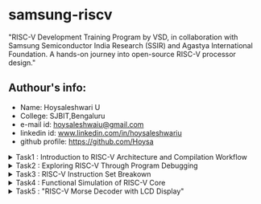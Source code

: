 # samsung-riscv

"RISC-V Development Training Program by VSD, in collaboration with Samsung Semiconductor India Research (SSIR) and Agastya International Foundation. A hands-on journey into open-source RISC-V processor design."

## Authour's info:
- Name: Hoysaleshwari U
- College: SJBIT,Bengaluru
- e-mail id: hoysaleshwaiu@gmail.com
- linkedin id: www.linkedin.com/in/hoysaleshwariu
- github profile: https://github.com/Hoysa

<details>
  <summary>Task1 : Introduction to RISC-V Architecture and Compilation Workflow</summary>
  <br>
  
**Setting Up the RISC-V Toolchain.**



The task is to set up the essential tools for the RISC-V Talent Development Program, including installing Ubuntu 18.04 LTS (Bionic Beaver, 64-bit) on Oracle VirtualBox  and configuring the system with VS C++ Redistributable.

- **Oracle VirtualBox**

Oracle VirtualBox is a free, open-source virtualization software that allows users to run multiple operating systems on a single machine. It supports Windows, Linux, macOS, and other platforms, enabling the creation of virtual machines (VMs) for testing, development, or learning purposes.

![Screenshot 2025-01-07 002808](https://github.com/user-attachments/assets/97b2fb22-db4d-44e1-8541-65dd34863e26)

- **Visual studio C++ Redistributable**

The Visual Studio C++ Redistributable is a set of runtime libraries required to run applications developed with Microsoft Visual C++. It provides components like the C Runtime (CRT) and Standard C++ Library, ensuring compatibility and proper execution of C++ programs on Windows, even without Visual Studio installed.
![Screenshot 2025-01-07 002913](https://github.com/user-attachments/assets/1264bcac-0e1f-4d60-94bd-b562232018e3)

**To write and execute a simple C program to calculate the sum of numbers from 1 to n**
## **Steps and Process**

### **Step 1: Writing and Compiling Programs**
1. **Program Creation:**
   - Developed programs using a high-level programming language, such as C.
   - Ensured the source code was validated for correctness before proceeding further.

2. **Compilation:**
   - Utilized the RISC-V GCC compiler to convert the high-level code into RISC-V binaries.
   - Explored multiple compiler optimization flags (`-O0`, `-O1`, `-O2`, `-O3`) to observe differences in instruction generation, binary size, and efficiency.

***Key Steps***:
Open a Text Editor: The leafpad text editor is used to create a new file or edit an existing one.

***The command for opening the editor:***
<br>
````leafpad sum1ton.c````
<br>
***The C code for the sum of 1 to n number***
````#include <stdio.h>
int main()
 {
    int i, sum = 0, n = 5;
    for (i = 1; i <= n; ++i) {
        sum += i;
    }
    printf("Sum of numbers from 1 to %d is %d", n, sum);
    return 0;
}
````
**Compile the C program with GCC:**

````gcc sum1ton.c -o output````

**Run the compiled program:**

````.\a.out````


<br>![Screenshot 2025-01-06 231923](https://github.com/user-attachments/assets/a0006d2a-6499-4abe-9a57-0455328390b9)

**STAGE 2**: **Running the programm using RISCV compiler**
***command to compile in RISCV:***
<br>


````riscv64-unknown-elf-gcc-O1  -mabi=lp64 -march=rv64i -o sum1ton.o sum1ton.c````
<br>

![Screenshot 2025-01-07 000802](https://github.com/user-attachments/assets/cb057ca5-d435-45c0-ae58-cf2aa388a49a)

***command for assembly code for the above***
<br>

````riscv64-unknown-elf-objdump -d sum1ton.o````
<br>


after that find the main section by writing ````/main````
<br>
and calculate no. of instruction in main section and compare the same by modifying the command .
<br>

***Modified Command***
<br>

````riscv64-unknown-elf-gcc-Ofast  -mabi=lp64 -march=rv64i -o sum1ton.o sum1ton.c````


and then caluculate the no. of instruction.

![Screenshot 2025-01-07 000717](https://github.com/user-attachments/assets/7b9f284a-71d3-4157-906f-19eb3fa94d0f)


</details>


<details>
  <summary>Task2 : Exploring RISC-V Through Program Debugging</summary>

## **Objective**
Focused on exploring the RISC-V architecture by writing, compiling, executing, and debugging programs. The goal was to analyze program behavior at the instruction level and gain practical experience with RISC-V tools and debugging workflows.

---

## **Steps and Process**

### **Step 1: Writing and Compiling Programs**
1. **Program Creation:**
   - Developed programs using a high-level programming language, such as C.
   - Ensured the source code was validated for correctness before proceeding further.
![Screenshot 2025-01-18 215938](https://github.com/user-attachments/assets/3f6c4994-8970-4657-8cb7-f3560a9903d5)

2. **Compilation:**
   - Utilized the RISC-V GCC compiler to convert the high-level code into RISC-V binaries.
     ![Screenshot 2025-01-18 224756](https://github.com/user-attachments/assets/8ac410a8-1ed3-468c-91ca-c1ff31c6ee20)


### **Step 2: Running Programs on Spike Simulator**
1. **Simulator Execution:**
   - The Spike simulator, a RISC-V ISA simulation tool, was employed to run the compiled binaries.
   - Verified the output and functionality of the program during simulation.

2. **Output Observation:**
   - Observed initial outputs during execution to ensure alignment with expected program behavior.

### **Step 3: Debugging Using Spike Simulator**
1. **Initiating Debugging:**
   - Launched the debugging environment using the `spike d` command.
   - Began debugging with a focus on analyzing the program’s instruction-level execution.
     ![Screenshot 2025-01-18 215801](https://github.com/user-attachments/assets/c38455cd-fe3c-4a59-9e02-3f622c900e04)


2. **Step-by-Step Analysis:**
   - Manually stepped through each instruction while monitoring the state of the program counter (PC).
   - Observed and documented changes in register and memory values for each executed instruction.
   - Validated the output at each stage to ensure the expected behavior was achieved.
![Screenshot 2025-01-18 215841](https://github.com/user-attachments/assets/479883a0-1b91-4c40-a398-ab82d31252bd)

3. **Understanding Optimization Impacts:**
   - Compared instruction-level behavior across binaries compiled with different optimization levels.
   - Identified how optimizations affected the program structure, such as loop unrolling, conditional execution, and reduced instruction count.


## **Tools Used**

### 1. **RISC-V GCC Compiler**
- Utilized for compiling high-level source code into RISC-V binaries.
- Supported experiments with various optimization flags to study their effects on performance and binary size.

### 2. **Spike Simulator**
- Provided a simulated RISC-V environment for executing and debugging programs.
- Enabled step-by-step instruction analysis and output verification.

---

## **Execution Workflow Visualization**

1. **Running the Program in Spike Simulator:**
   - Demonstrates the execution of the RISC-V binary within the simulator, showing initial outputs.

2. **Debugging Instructions Using `spike d`:**
   - Highlights the step-by-step debugging process, including key instructions and PC values.

3. **Manual Instruction Analysis:**
   - Depicts how each instruction was verified manually to ensure correctness and expected program behavior.

---

## **Conclusion**
 In Task 2  into RISC-V architecture and execution workflows.The following were achieved:
- A thorough understanding of how high-level code is translated into machine instructions.
- Enhanced skills in debugging and analyzing program behavior at the instruction level.
- Familiarity with key RISC-V tools like the Spike simulator and GCC compiler.

</details>


<details>
  <summary>Task3 : RISC-V Instruction Set Breakown</summary>

---

## **1. Overview of RISC-V Instructions**
RISC-V is a simple and modular instruction set architecture (ISA). Instructions in RISC-V are 32 bits long (fixed width) and organized into six standard formats: **R-Type**, **I-Type**, **S-Type**, **B-Type**, **U-Type**, and **J-Type**. These formats define the fields in an instruction.

Each instruction contains the following **fields**:
1. **Opcode**: Specifies the type of instruction (e.g., load, store, arithmetic).
2. **rd**: Destination register (where the result is stored).
3. **rs1, rs2**: Source registers (used in operations or memory access).
4. **funct3, funct7**: Specify the exact operation for certain opcodes.
5. **Immediate (imm)**: A constant value embedded in the instruction.
6. **Offset/Address**: Used in memory or control transfer instructions.

---

## **2. Detailed Breakdown of Instruction Formats**

### **R-Type (Register-Register Instructions)**
- Used for operations between registers (e.g., addition, subtraction).
- **Fields**:  
  - **opcode** (7 bits): Identifies the type of instruction.  
  - **rd** (5 bits): Destination register.  
  - **funct3** (3 bits): Subclassifies the operation (e.g., add vs. subtract).  
  - **rs1** (5 bits): First source register.  
  - **rs2** (5 bits): Second source register.  
  - **funct7** (7 bits): Further subclassifies the operation.  

#### Example: `add a0, a1, a2`  
- Add contents of `a1` and `a2`, store the result in `a0`.  
- **Encoding**:  
  - `opcode`: `0110011` (arithmetic operation).  
  - `rd`: `a0` (x10 = 01010).  
  - `funct3`: `000` (add operation).  
  - `rs1`: `a1` (x11 = 01011).  
  - `rs2`: `a2` (x12 = 01100).  
  - `funct7`: `0000000` (add-specific).  
- **Final Encoding**: `0x00c50533`

---

### **I-Type (Immediate Instructions)**
- Used for operations with immediate values and memory loads.
- **Fields**:  
  - **opcode** (7 bits): Instruction type (e.g., load or arithmetic).  
  - **rd** (5 bits): Destination register.  
  - **funct3** (3 bits): Subclassifies the operation.  
  - **rs1** (5 bits): Source register.  
  - **imm[11:0]** (12 bits): Immediate value (signed).  

#### Example: `addi sp, sp, -16`  
- Add immediate value `-16` to `sp`.  
- **Encoding**:  
  - `opcode`: `0010011` (immediate arithmetic).  
  - `rd`: `sp` (x2 = 00010).  
  - `funct3`: `000` (add immediate).  
  - `rs1`: `sp` (x2 = 00010).  
  - `imm`: `-16` (12-bit signed = `111111111000`).  
- **Final Encoding**: `0xfff10113`

---

### **S-Type (Store Instructions)**
- Used to store a register value into memory.
- **Fields**:  
  - **opcode** (7 bits): Instruction type (store).  
  - **imm[11:5]** (7 bits): Upper 7 bits of the immediate value.  
  - **rs2** (5 bits): Source register to be stored.  
  - **rs1** (5 bits): Base address register.  
  - **funct3** (3 bits): Operation subclass.  
  - **imm[4:0]** (5 bits): Lower 5 bits of the immediate value.  

#### Example: `sd ra, 8(sp)`  
- Store the value of `ra` at the memory address `sp + 8`.  
- **Encoding**:  
  - `opcode`: `0100011` (store operation).  
  - `imm[11:5]`: `0000000` (from `8`, split upper bits).  
  - `rs2`: `ra` (x1 = 00001).  
  - `rs1`: `sp` (x2 = 00010).  
  - `funct3`: `011` (store doubleword).  
  - `imm[4:0]`: `01000` (from `8`, split lower bits).  
- **Final Encoding**: `0x00813023`

---

### **B-Type (Branch Instructions)**
- Used for conditional branching.
- **Fields**:  
  - **opcode** (7 bits): Instruction type (branch).  
  - **imm[12]** (1 bit): Immediate value MSB.  
  - **imm[10:5]** (6 bits): Middle bits of immediate value.  
  - **rs1** (5 bits): First source register.  
  - **rs2** (5 bits): Second source register.  
  - **funct3** (3 bits): Branch condition.  
  - **imm[4:1]** (4 bits): Lower bits of immediate value.  
  - **imm[11]** (1 bit): Immediate value LSB.  

#### Example: `beq a0, a1, 16`  
- Branch to `PC + 16` if `a0 == a1`.  
- **Encoding**:  
  - `opcode`: `1100011` (branch).  
  - `imm[12]`: `0`.  
  - `imm[10:5]`: `000001`.  
  - `rs1`: `a0` (x10 = 01010).  
  - `rs2`: `a1` (x11 = 01011).  
  - `funct3`: `000` (branch if equal).  
  - `imm[4:1]`: `0001`.  
  - `imm[11]`: `0`.  
- **Final Encoding**: `0x01050863`

---

### **U-Type (Upper Immediate Instructions)**
- Used to load a 20-bit immediate into the upper 20 bits of a register.
- **Fields**:  
  - **opcode** (7 bits): Instruction type.  
  - **rd** (5 bits): Destination register.  
  - **imm[31:12]** (20 bits): Immediate value.  

#### Example: `lui a0, 0x21`  
- Load `0x21` into the upper 20 bits of `a0`.  
- **Encoding**:  
  - `opcode`: `0110111` (load upper immediate).  
  - `rd`: `a0` (x10 = 01010).  
  - `imm[31:12]`: `0x21`.  
- **Final Encoding**: `0x00210537`

---

### **J-Type (Jump Instructions)**
- Used for unconditional jumps and storing return addresses.
- **Fields**:  
  - **opcode** (7 bits): Instruction type (jump).  
  - **rd** (5 bits): Destination register.  
  - **imm[20]** (1 bit): Immediate MSB.  
  - **imm[10:1]** (10 bits): Middle bits of the immediate.  
  - **imm[11]** (1 bit): Immediate bit 11.  
  - **imm[19:12]** (8 bits): Remaining bits of the immediate.  

#### Example: `jal ra, 10484`  
- Jump to `PC + 10484` and save return address in `ra`.  
- **Encoding**:  
  - `opcode`: `1101111` (jump and link).  
  - `rd`: `ra` (x1 = 00001).  
  - Immediate: Split `10484` into the fields:  
    - `imm[20]`: `0`, `imm[10:1]`: `0100011101`, `imm[11]`: `0`, `imm[19:12]`: `00101000`.  
- **Final Encoding**: `0x28c000ef`

---

 

---

## **RISC-V Instruction Formats**
RISC-V instructions are 32 bits wide and use several standard formats. These formats define how the binary instruction is divided into fields for operation codes (opcodes), registers, immediate values, and function identifiers.  

### **Key Instruction Formats**
| **Format** | **Description**                                           | **Fields**                                               |
|------------|-----------------------------------------------------------|----------------------------------------------------------|
| **R-Type** | Register-register operations                              | opcode, rd, funct3, rs1, rs2, funct7                     |
| **I-Type** | Immediate value operations and loads                      | opcode, rd, funct3, rs1, imm[11:0]                       |
| **S-Type** | Store instructions                                        | opcode, imm[11:5], rs2, rs1, funct3, imm[4:0]            |
| **B-Type** | Conditional branches                                      | opcode, imm[12], imm[10:5], rs1, rs2, funct3, imm[4:1]   |
| **U-Type** | Upper immediate (load a 20-bit immediate)                 | opcode, rd, imm[31:12]                                   |
| **J-Type** | Unconditional jumps                                       | opcode, rd, imm[20], imm[10:1], imm[11], imm[19:12]      |

---

## **Instruction Breakdown and Examples**
Here are 15 unique RISC-V instructions, including their type, explanation, components, and final encoding.

| **#** | **Instruction**         | **Type** | **Explanation**                                                                                       | **Fields**                                                                                                                                               | **Encoding (Hex)** |
|-------|--------------------------|----------|-------------------------------------------------------------------------------------------------------|----------------------------------------------------------------------------------------------------------------------------------------------------------|--------------------|
| 1     | `lui a0, 0x21`           | U-Type   | Load 20-bit immediate value (shifted left by 12) into upper 20 bits of `a0`.                          | **opcode**: `0110111`, **rd**: `a0` (x10), **imm[31:12]**: `0x21`.                                                                                       | `0x00210537`       |
| 2     | `addi sp, sp, -16`       | I-Type   | Add immediate value (-16) to `sp`.                                                                   | **opcode**: `0010011`, **rd**: `sp` (x2), **rs1**: `sp` (x2), **imm[11:0]**: `-16`.                                                                      | `0xfff10113`       |
| 3     | `add a0, a0, a1`         | R-Type   | Add contents of `a0` and `a1`, store result in `a0`.                                                 | **opcode**: `0110011`, **rd**: `a0` (x10), **rs1**: `a0` (x10), **rs2**: `a1` (x11), **funct3**: `000`, **funct7**: `0000000`.                             | `0x00b50533`       |
| 4     | `sd ra, 8(sp)`           | S-Type   | Store the value in `ra` to memory at `sp + 8`.                                                       | **opcode**: `0100011`, **rs1**: `sp` (x2), **rs2**: `ra` (x1), **imm[11:0]**: `8` (split into `imm[11:5]` and `imm[4:0]`).                                | `0x00813023`       |
| 5     | `jal ra, 10484`          | J-Type   | Jump to address (PC + 10484) and save return address in `ra`.                                        | **opcode**: `1101111`, **rd**: `ra` (x1), **imm[20:0]**: `10484` (split into `imm[20]`, `imm[10:1]`, `imm[11]`, and `imm[19:12]`).                        | `0x28c000ef`       |
| 6     | `li a1, 5`               | I-Type   | Load immediate value 5 into `a1`.                                                                    | **opcode**: `0010011`, **rd**: `a1` (x11), **rs1**: `x0` (hardwired to 0), **imm[11:0]**: `5`.                                                           | `0x00500893`       |
| 7     | `mv a0, a2`              | I-Type   | Move contents of `a2` to `a0` (pseudoinstruction for `addi a0, a2, 0`).                              | **opcode**: `0010011`, **rd**: `a0` (x10), **rs1**: `a2` (x12), **imm[11:0]**: `0`.                                                                      | `0x00060513`       |
| 8     | `ecall`                  | I-Type   | Perform a system call.                                                                                | **opcode**: `1110011`, **funct3**: `000`, **rd**, **rs1**, and **imm[11:0]**: All zeros.                                                                 | `0x00000073`       |
| 9     | `ld ra, 8(sp)`           | I-Type   | Load value from memory at `sp + 8` into `ra`.                                                        | **opcode**: `0000011`, **rd**: `ra` (x1), **rs1**: `sp` (x2), **imm[11:0]**: `8`.                                                                        | `0x00813003`       |
| 10    | `add sp, sp, 16`         | I-Type   | Add immediate value 16 to `sp`.                                                                      | **opcode**: `0010011`, **rd**: `sp` (x2), **rs1**: `sp` (x2), **imm[11:0]**: `16`.                                                                       | `0x01010113`       |
| 11    | `ret`                    | I-Type   | Return from a function (pseudoinstruction for `jalr x0, 0(ra)`).                                      | **opcode**: `1100111`, **rd**: `x0`, **rs1**: `ra` (x1), **imm[11:0]**: `0`.                                                                             | `0x00008067`       |
| 12    | `auipc a5, 0xFFFF0`      | U-Type   | Load PC-relative 20-bit immediate value into `a5`.                                                   | **opcode**: `0010111`, **rd**: `a5` (x15), **imm[31:12]**: `0xFFFF0`.                                                                                    | `0xFFFFF797`       |
| 13    | `addi a5, a5, -220`      | I-Type   | Add immediate value (-220) to `a5`.                                                                  | **opcode**: `0010011`, **rd**: `a5` (x15), **rs1**: `a5` (x15), **imm[11:0]**: `-220` (12-bit signed value).                                             | `0xFCF78313`       |
| 14    | `beq a0, a1, 16`         | B-Type   | Branch to PC + 16 if `a0` equals `a1`.                                                               | **opcode**: `1100011`, **rs1**: `a0` (x10), **rs2**: `a1` (x11), **imm[12:1]**: `16` (split into `imm[12]`, `imm[10:5]`, `imm[4:1]`).                     | `0x01050863`       |
| 15    | `jalr ra, 0(sp)`         | I-Type   | Jump to address in `sp` and save return address in `ra`.                                             | **opcode**: `1100111`, **rd**: `ra` (x1), **rs1**: `sp` (x2), **imm[11:0]**: `0`.                                                                        | `0x00013067`       |

---

### **Detailed Explanation of Encoding Steps**
- **Immediate Values**: Handled differently depending on the instruction type (e.g., split into multiple fields in S-Type, B-Type, and J-Type).  
- **Registers**: Mapped to their binary equivalents (e.g., `a0 = x10 = 01010`).  
- **Opcodes and funct3/funct7**: Unique for each instruction and operation.  


 </details> 
<details>  <summary>Task4 : Functional Simulation of RISC-V Core </summary>

  # RISC-V Core Functional Simulation

"**Note**: Designing the RISC-V architecture and writing its testbench are not part of this skill development programme. Therefore, we will use the pre-designed Verilog code and testbench from the reference GitHub repository: iiitb_rv32i."

## Objective
The objective of this task is to perform the simulation of the RISC-V core using `hoysala_rv64i.v` (LogNetList) and `hoysala_rv64i_tb.v` (TestBench). The simulation involves compiling the Verilog files, generating a `.vcd` file, and observing the waveform in GTKWave.

---

## Project Structure
```
Hoysaleshwari/
|-- hoysala_rv64i.v            # Verilog netlist for the RISC-V Core
|-- hoysala_rv64i_tb.v         # Testbench for the RISC-V Core
|-- Makefile                   # Makefile for compilation and simulation
|-- waveforms/                 # Directory for waveform snapshots
    |-- *.png                  # Waveform images
```

---

## Tools Used
- **Icarus Verilog (iverilog):** Used for compiling and simulating Verilog design files.
- **GTKWave:** Used for viewing and analyzing waveform outputs.

---

## Steps to Perform Simulation

### 1. Setting up the Environment
Ensure you have the following installed:
- **Icarus Verilog:** For compiling and simulating Verilog files.
- **GTKWave:** For waveform analysis.

Install on Ubuntu:
```bash
sudo apt update
sudo apt install iverilog gtkwave
```

For Windows/MacOS, download and install [Icarus Verilog](https://github.com/steveicarus/iverilog) and [GTKWave](http://gtkwave.sourceforge.net/).

---

### 2. Compile and Simulate

- Compile `hoysala_rv64i.v` and `hoysala_rv64i_tb.v`.
- Generate the `hoysala_rv64i.vcd` waveform file.
- ![Screenshot 2025-01-26 101246](https://github.com/user-attachments/assets/beffc710-6a73-48d2-b81a-50e7bc045cb0)


---

### 3. View Waveforms
To open the waveform file, use GTKWave:
```bash
gtkwave hoysala_rv64i.vcd
```

---

## Results and Analysis

### Instructions Simulated
The waveforms were analyzed for the following instructions:

#### 1. ADD R6, R2, R1
- **Standard RISC-V ISA:** `32'h00110333`
- **Hardcoded ISA:** `32'h02208300`
- **Input Values:** R2 = 2, R1 = 1
- **Output Value:** R6 = 3
- **Analysis:** This instruction adds the values in registers R2 and R1, storing the result in R6.
- ![Screenshot 2025-01-25 223923](https://github.com/user-attachments/assets/7a15ab77-f07c-4164-87bf-eb49903f77ac)


#### 2. SUB R7, R1, R2
- **Standard RISC-V ISA:** `32'h402083b3`
- **Hardcoded ISA:** `32'h02209380`
- **Input Values:** R1 = 2, R2 = 3
- **Output Value:** R7 = FFFFFFFF (32-bit representation of -1)
- **Analysis:** This instruction subtracts the value in R2 from R1, resulting in a negative value represented in two's complement.
- ![Screenshot 2025-01-25 224003](https://github.com/user-attachments/assets/2b859212-c16a-4d90-8d76-c4c31da47dbf)


#### 3. AND R8, R1, R3
- **Standard RISC-V ISA:** `32'h0030f433`
- **Hardcoded ISA:** `32'h0230a400`
- **Input Values:** R1 = 2, R3 = 5
- **Output Value:** R8 = 1
- **Analysis:** Performs a bitwise AND operation between R1 and R3, storing the result in R8.
- ![Screenshot 2025-01-25 224042](https://github.com/user-attachments/assets/aac823d3-6f22-4781-9d5d-083d16e8d18a)


#### 4. OR R9, R2, R5
- **Standard RISC-V ISA:** `32'h005164b3`
- **Hardcoded ISA:** `32'h02513480`
- **Input Values:** R2 = 1, R5 = 4
- **Output Value:** R9 = 7
- **Analysis:** Performs a bitwise OR operation between R2 and R5, storing the result in R9.
- ![Screenshot 2025-01-25 224248](https://github.com/user-attachments/assets/3bd6e924-27e0-4c67-ad2d-cbb1c3a03f44)


#### 5. XOR R10, R1, R4
- **Standard RISC-V ISA:** `32'h0040c533`
- **Hardcoded ISA:** `32'h0240c500`
- **Input Values:** R1 = 2, R4 = 4
- **Output Value:** R10 = 5
- **Analysis:** Performs a bitwise XOR operation between R1 and R4, storing the result in R10.
- ![Screenshot 2025-01-25 224351](https://github.com/user-attachments/assets/b2be1d8c-feac-458e-bc67-8e1b1cd67409)


#### 6. SLT R1, R2, R4
- **Standard RISC-V ISA:** `32'h0045a0b3`
- **Hardcoded ISA:** `32'h02415580`
- **Input Values:** R2 = 4, R4 = 5
- **Output Value:** R1 = 1
- **Analysis:** Compares R2 and R4, setting R1 to 1 if R2 is less than R4.
- ![Screenshot 2025-01-25 224436](https://github.com/user-attachments/assets/443b4c44-baea-4b7f-8578-c71a9523c0ec)


#### 7. ADDI R12, R4, 5
- **Standard RISC-V ISA:** `32'h004120b3`
- **Hardcoded ISA:** `32'h00520600`
- **Input Values:** R4 = 1, Immediate = 2
- **Output Value:** R12 = 9
- **Analysis:** Adds the immediate value 5 to the contents of R4, storing the result in R12.
- ![Screenshot 2025-01-25 224526](https://github.com/user-attachments/assets/e3c32fc1-7ff9-48c5-9cb6-97cdde44f0aa)


#### 8. BEQ R0, R0, 15
- **Standard RISC-V ISA:** `32'h00000f63`
- **Hardcoded ISA:** `32'h00f00002`
- **Input Values:** R0 = 0, R0 = 0
- **Output Value:** Branch taken to offset 15
- **Analysis:** Compares R0 and R0. Since they are equal, a branch to the specified offset is executed.


#### 9. SW R3, R1, 2
- **Standard RISC-V ISA:** `32'h0030a123`
- **Hardcoded ISA:** `32'h00209181`
- **Input Values:** R3 = 6, R1 = Base Address, Offset = 2
- **Output Value:** Memory[Base Address + 2] = 6
- **Analysis:** Stores the value in R3 to the memory address calculated by adding the offset to R1.
- ![Screenshot 2025-01-25 224630](https://github.com/user-attachments/assets/ea609cd0-920d-422f-b0d5-24bd4b855c7f)


#### 10. LW R13, R1, 2
- **Standard RISC-V ISA:** `32'h0020a683`
- **Hardcoded ISA:** `32'h00208681`
- **Input Values:** R1 = Base Address, Offset = 2
- **Output Value:** R13 = Memory[Base Address + 2]
- **Analysis:** Loads the value from memory at the specified address into R13.

#### 11. SRL R16, R14, R2
- **Standard RISC-V ISA:** `32'h0030a123`
- **Hardcoded ISA:** `32'h00271803`
- **Input Values:** R14 = 16, R2 = 2
- **Output Value:** R16 = 4
- **Analysis:** Performs a logical right shift on the value in R14 by the amount specified in R2, storing the result in R16.

#### 12. SLL R15, R1, R2
- **Standard RISC-V ISA:** `32'h002097b3`
- **Hardcoded ISA:** `32'h00208783`
- **Input Values:** R1 = 1, R2 = 3
- **Output Value:** R15 = 8
- **Analysis:** Performs a logical left shift on the value in R1 by the amount specified in R2, storing the result in R15.

---

</details>

<details>
  <summary>Task5 : "RISC-V Morse Decoder with LCD Display"</summary>


  ### Project Name:  
**RISC-V Morse Decoder with LCD Display**  

### Overview:  
This project uses a **RISC-V VSDSquadron Mini** board to translate **Morse code** input via a button into **English text**, which is displayed on an **I2C LCD screen**. This helps individuals unfamiliar with Morse code to read messages in real-time.  

---

## List of Components  
### Hardware:  
- **VSDSquadron Mini (RISC-V) Development Board**  
- **Push Button** (for Morse code input)  
- **I2C LCD Display** (16x2 or OLED)  
- **Resistors** (10kΩ for pull-down)  
- **Connecting Wires**  
- **Breadboard** (for easy prototyping)  
- **Power Supply (USB)**  

### Software:  
- **Ubuntu OS**  
- **RISC-V GCC Compiler**  
- **I2C Libraries for LCD**  



## Pin Details  
| **Component**  | **Pin Name**       | **VSDSquadron Mini Pin** |
|---------------|-------------------|-------------------------|
| **LCD (I2C)**  | VCC               | 3.3V / 5V              |
|               | GND               | GND                     |
|               | SDA               | PA9                     |
|               | SCL               | PA10                    |
| **Push Button** | One Terminal      | GND                     |
|               | Other Terminal    | PA1                     |

---

## Block Diagram

![Screenshot 2025-02-13 113414](https://github.com/user-attachments/assets/0b4ec213-d708-41b0-8ba1-1a2705c5805e)








  </details>
